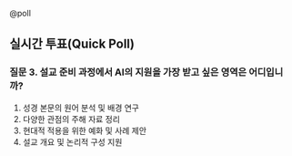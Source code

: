 @poll

## 실시간 투표(Quick Poll)

### 질문 3. 설교 준비 과정에서 AI의 지원을 가장 받고 싶은 영역은 어디입니까?

1. 성경 본문의 원어 분석 및 배경 연구
2. 다양한 관점의 주해 자료 정리
3. 현대적 적용을 위한 예화 및 사례 제안
4. 설교 개요 및 논리적 구성 지원

